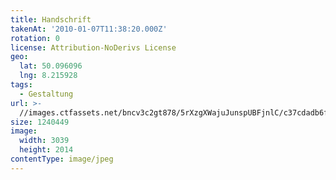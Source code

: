 ```yaml
---
title: Handschrift
takenAt: '2010-01-07T11:38:20.000Z'
rotation: 0
license: Attribution-NoDerivs License
geo:
  lat: 50.096096
  lng: 8.215928
tags:
  - Gestaltung
url: >-
  //images.ctfassets.net/bncv3c2gt878/5rXzgXWajuJunspUBFjnlC/c37cdadb6f30df9817e3032ac67fee6b/handschrift_4345411311_o
size: 1240449
image:
  width: 3039
  height: 2014
contentType: image/jpeg
---
```


